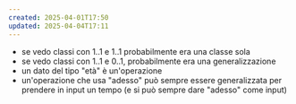 ```yaml
---
created: 2025-04-01T17:50
updated: 2025-04-04T17:11
---
```

- se vedo classi con 1..1 e 1..1 probabilmente era una classe sola
- se vedo classi con 1..1 e 0..1, probabilmente era una generalizzazione
- un dato del tipo "età" è un'operazione
- un'operazione che usa "adesso" può sempre essere generalizzata per prendere in input un tempo (e si può sempre dare "adesso" come input)
